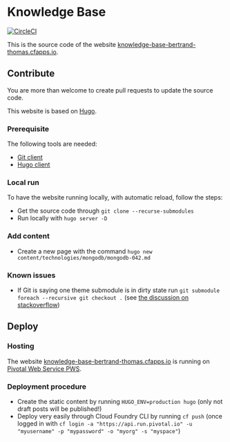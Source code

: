 # Knowledge Base

[![CircleCI](https://circleci.com/gh/devpro/knowledgebase-web.svg?style=svg)](https://circleci.com/gh/devpro/knowledgebase-web)

This is the source code of the website [knowledge-base-bertrand-thomas.cfapps.io](https://knowledge-base-bertrand-thomas.cfapps.io/).

## Contribute

You are more than welcome to create pull requests to update the source code.

This website is based on [Hugo](https://gohugo.io/).

### Prerequisite

The following tools are needed:

- [Git client](https://git-scm.com/downloads)
- [Hugo client](https://gohugo.io/getting-started/installing)

### Local run

To have the website running locally, with automatic reload, follow the steps:

- Get the source code through `git clone --recurse-submodules`
- Run locally with `hugo server -D`

### Add content

- Create a new page with the command `hugo new content/technologies/mongodb/mongodb-042.md`

### Known issues

- If Git is saying one theme submodule is in dirty state run `git submodule foreach --recursive git checkout .` (see [the discussion on stackoverflow](https://stackoverflow.com/questions/4873980/git-diff-says-subproject-is-dirty))

## Deploy

### Hosting

The website [knowledge-base-bertrand-thomas.cfapps.io](https://knowledge-base-bertrand-thomas.cfapps.io/) is running on [Pivotal Web Service PWS](https://run.pivotal.io/).

### Deployment procedure

- Create the static content by running `HUGO_ENV=production hugo` (only not draft posts will be published!)
- Deploy very easily through Cloud Foundry CLI by running `cf push` (once logged in with `cf login -a "https://api.run.pivotal.io" -u "myusername" -p "mypassword" -o "myorg" -s "myspace"`)
